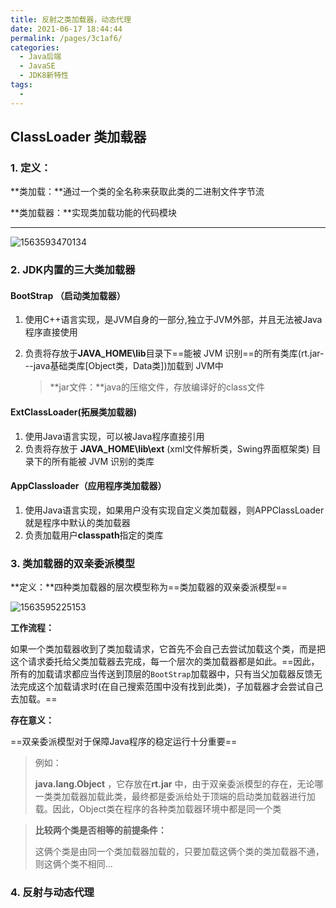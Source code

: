 ```yaml
---
title: 反射之类加载器，动态代理
date: 2021-06-17 18:44:44
permalink: /pages/3c1af6/
categories:
  - Java后端
  - JavaSE
  - JDK8新特性
tags:
  - 
---
```


## ClassLoader 类加载器

### 1.  定义：

**类加载：**通过一个类的全名称来获取此类的二进制文件字节流

**类加载器：**实现类加载功能的代码模块

------



![1563593470134](C:\Users\j2726\AppData\Roaming\Typora\typora-user-images\1563593470134.png)

### 2. JDK内置的三大类加载器

####  BootStrap （启动类加载器）

1. 使用C++语言实现，是JVM自身的一部分,独立于JVM外部，并且无法被Java程序直接使用

2. 负责将存放于**JAVA_HOME\lib**目录下==能被 JVM 识别==的所有类库(rt.jar---java基础类库[Object类，Data类])加载到 JVM中

   >**jar文件：**java的压缩文件，存放编译好的class文件

####  ExtClassLoader(拓展类加载器)

1. 使用Java语言实现，可以被Java程序直接引用
2. 负责将存放于 **JAVA_HOME\lib\ext** (xml文件解析类，Swing界面框架类) 目录下的所有能被 JVM 识别的类库

####  AppClassloader（应用程序类加载器）

1. 使用Java语言实现，如果用户没有实现自定义类加载器，则APPClassLoader就是程序中默认的类加载器
2. 负责加载用户**classpath**指定的类库



### 3. 类加载器的双亲委派模型

**定义：**四种类加载器的层次模型称为==类加载器的双亲委派模型==

![1563595225153](C:\Users\j2726\AppData\Roaming\Typora\typora-user-images\1563595225153.png)



**工作流程：**

如果一个类加载器收到了类加载请求，它首先不会自己去尝试加载这个类，而是把这个请求委托给父类加载器去完成，每一个层次的类加载器都是如此。==因此，所有的加载请求都应当传送到顶层的`BootStrap`加载器中，只有当父加载器反馈无法完成这个加载请求时(在自己搜索范围中没有找到此类)，子加载器才会尝试自己去加载。==

**存在意义：**

==双亲委派模型对于保障Java程序的稳定运行十分重要==

>例如：
>
>**java.lang.Object** ，它存放在**rt.jar** 中，由于双亲委派模型的存在，无论哪一类类加载器加载此类，最终都是委派给处于顶端的启动类加载器进行加载。因此，Object类在程序的各种类加载器环境中都是同一个类

> **比较两个类是否相等的前提条件：**
>
> 这俩个类是由同一个类加载器加载的，只要加载这俩个类的类加载器不通，则这俩个类不相同...



### 4. 反射与动态代理



